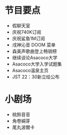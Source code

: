# 节目要点
- 假聊天室
- 庆祝740K订阅
- 庆祝鲨鱼1M订阅
- 戌神沁音 DOOM 菜单
- 森美声歌曲登上畅销榜
- 继续谈论Asacoco大学
- Asacoco大学入学试题集
- Asacoco温泉主页
- JST 22：30新立绘公布


# 小剧场

- 桃鈴音音
- 角卷綿芽
- 尾丸波爾卡
